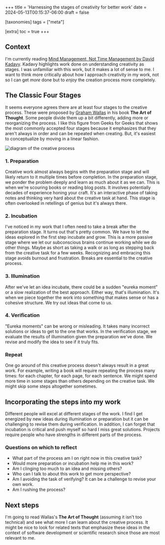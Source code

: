+++
title = 'Harnessing the stages of creativity for better work'
date = 2024-05-13T00:15:37-06:00
draft = false

[taxonomies]
tags = ["meta"]

[extra]
toc = true
+++

## Context

I'm currently reading [Mind Management, Not Time Management by David Kadavy](https://www.amazon.com/Mind-Management-Not-Time-Productivity-ebook/dp/B08DQGLPSN).
Kadavy highlights work done on understanding creativity as stages. I was unfamiliar with this work, but
it makes a lot of sense to me. I want to think more critically about how I approach creativity in my work,
not so I can get *more* done but to *enjoy* the creation process more completely.

## The Classic Four Stages

It seems everyone agrees there are at least four stages to the creative process. These were proposed by [Graham Wallas](https://en.wikipedia.org/wiki/Graham_Wallas) in his book __The Art of Thought__. Some people divide them up
a bit differently, adding more or reorganizing the process. I like this figure from Geeks for Geeks that shows the
most commonly accepted four stages because it emphasizes that they aren't always in order and can be repeated when
creating. But, it's easiest to conceptualize by moving in a linear fashion.

![diagram of the creative process](https://media.geeksforgeeks.org/wp-content/uploads/20230808114352/Creative-Process-copy.webp)

### 1. Preparation

Creative work almost always begins with the preparation stage and will
likely return to it multiple times before completion. In the preparation
stage, we ponder the problem deeply and learn as much about it as we can.
This is when we're scouring books or reading blog posts. It involves
potentially decades of experience honing your craft. It's an interactive phase of taking notes and thinking very hard about the
creative task at hand. This stage is often overlooked in retellings of
genius but it's always there.

### 2. Incubation

I've noticed in my work that I often need to take a break after the
preparation stage. It turns out that's pretty common. We have to let
the ideas explored in the first step incubate and grow. This is a
more passive stage where we let our subconscious brains continue working
while we do other things. Maybe as short as taking a walk or as long as stepping back from the creative task for a few weeks.
Recognizing and embracing this stage avoids burnout and frustration.
Breaks are essential to the creative process.

### 3. Illumination

After we've let an idea incubate, there could be a sudden "eureka moment"
or a slow realization of the best approach. Either way, that's illumination. It's when we piece together the work into something that
makes sense or has a cohesive structure. We try out ideas that come to us.

### 4. Verification

"Eureka moments" can be wrong or misleading. It takes many incorrect solutions or ideas to get to the one that works.
In the verification stage, we evaluate the results of illumination given
the preparation we've done. We revise and modify the idea to see if it truly fits.

### Repeat

One go around of this creative process doesn't always result in a great work. For example, writing a book will require repeating the process many times: for each chapter, for each page, for each sentence. We might spend more time in some stages than others depending on the creative task. We might skip some steps altogether sometimes.

## Incorporating the steps into my work

Different people will excel at different stages of the work. I find I get energized by new ideas during illumination or preparation but it can be challenging to revise them during verification. In addition, I can forget that incubation is critical and push myself so hard I miss great solutions. Projects require people who have strengths in different parts of the process.

### Questions on which to reflect

- What part of the process am I on right now in this creative task?
- Would more preparation or incubation help me in this work?
- Am I clinging too much to an idea and missing others?
- Who can I talk to about this work to get more perspective?
- Am I avoiding the task of verifying? It can be a challenge to revise your own work.
- Am I rushing the process?

## Next steps

I'm going to read Wallas's __The Art of Thought__ (assuming it isn't too technical) and see what more I can learn about the creative process. It might be nice to look for related texts that emphasize these ideas in the context of software development or scientific research since those are most relevant to me.
